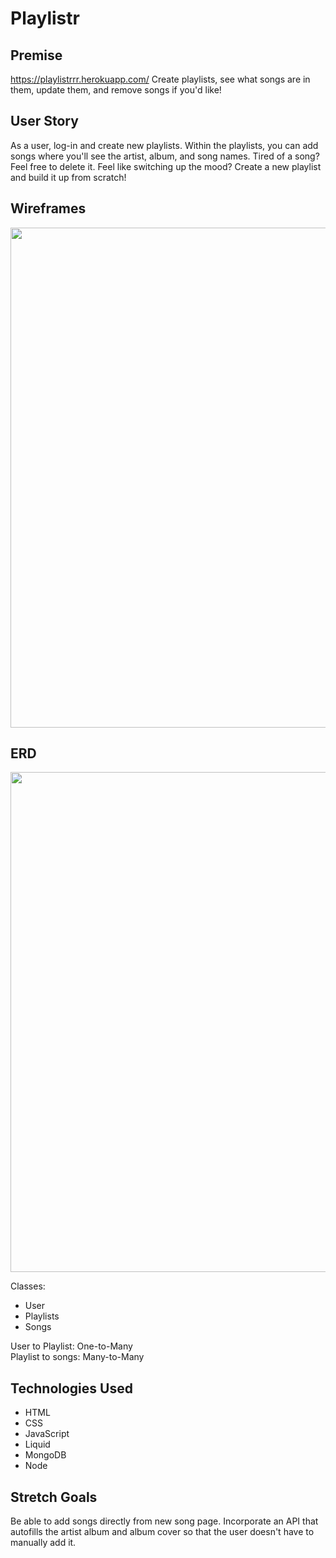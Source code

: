 # Playlistr

## Premise

https://playlistrrr.herokuapp.com/
Create playlists, see what songs are in them, update them, and remove songs if you'd like!

## User Story

As a user, log-in and create new playlists. Within the playlists, you can add songs where you'll see the artist, album, and song names. Tired of a song? Feel free to delete it. Feel like switching up the mood? Create a new playlist and build it up from scratch!

## Wireframes

<img src="https://i.imgur.com/R5BzKPM.png" width=800>

## ERD

<img src="https://i.imgur.com/Qg4pIBW.png" width=800>

Classes:

- User
- Playlists
- Songs

User to Playlist: One-to-Many<br>
Playlist to songs: Many-to-Many

## Technologies Used

- HTML
- CSS
- JavaScript
- Liquid
- MongoDB
- Node

## Stretch Goals

Be able to add songs directly from new song page. Incorporate an API that autofills the artist album and album cover so that the user doesn't have to manually add it.

